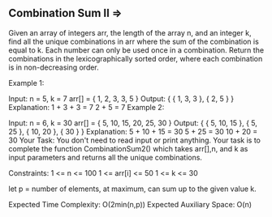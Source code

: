 Combination Sum II  =>
 ------------------

 
Given an array of integers arr, the length of the array n, and an integer k, find all the unique combinations in arr where the sum of the combination is equal to k. Each number can only be used once in a combination.
Return the combinations in the lexicographically sorted order, where each combination is in non-decreasing order.

Example 1:

Input: 
n = 5, k = 7
arr[] = { 1, 2, 3, 3, 5 }
Output:
{ { 1, 3, 3 }, { 2, 5 } }
Explanation:
1 + 3 + 3 = 7
2 + 5 = 7
Example 2:

Input:
n = 6, k = 30
arr[] = { 5, 10, 15, 20, 25, 30 }
Output:
{ { 5, 10, 15 }, { 5, 25 }, { 10, 20 }, { 30 } }
Explanation:
5 + 10 + 15 = 30
5 + 25 = 30
10 + 20 = 30
Your Task:
You don't need to read input or print anything. Your task is to complete the function CombinationSum2() which takes arr[],n, and k as input parameters and returns all the unique combinations.
 

Constraints:
1 <= n <= 100
1 <= arr[i] <= 50
1 <= k <= 30

let p = number of elements, at maximum, can sum up to the given value k.

Expected Time Complexity: O(2min(n,p))
Expected Auxiliary Space: O(n)

